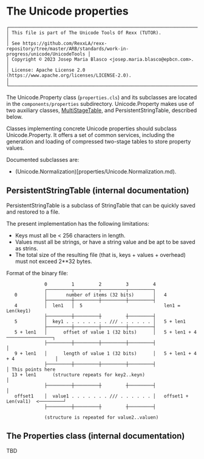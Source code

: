 # The Unicode properties

```
┌───────────────────────────────────────────────────────────────────────────────────────────────────────────────┐  
│ This file is part of The Unicode Tools Of Rexx (TUTOR).                                                       │
│ See https://github.com/RexxLA/rexx-repository/tree/master/ARB/standards/work-in-progress/unicode/UnicodeTools │
│ Copyright © 2023 Josep Maria Blasco <josep.maria.blasco@epbcn.com>.                                           │
│ License: Apache License 2.0 (https://www.apache.org/licenses/LICENSE-2.0).                                    │
└───────────────────────────────────────────────────────────────────────────────────────────────────────────────┘
``` 

The Unicode.Property class (``properties.cls``) and its subclasses are located in the ``components/properties`` subdirectory. 
Unicode.Property makes use of two auxiliary classes, [MultiStageTable](muilti-stage-table.md), and PersistentStringTable, described below.

Classes implementing concrete Unicode properties should subclass Unicode.Property. It offers a set of common services, including the            
generation and loading of compressed two-stage tables to store property values.               

Documented subclasses are:

* (Unicode.Normalization)[properties/Unicode.Normalization.md).

## PersistentStringTable (internal documentation)

PersistentStringTable is a subclass of StringTable that can be quickly saved and restored to a file.

The present implementation has the following limitations:

* Keys must all be < 256 characters in length.
* Values must all be strings, or have a string value and be apt to be saved as strins.
* The total size of the resulting file (that is, keys + values + overhead) must not exceed 2**32 bytes.
  
Format of the binary file:

```
              0         1         2         3         4
              ┌─────────┬─────────┬─────────┬─────────┐
   0          │       number of items (32 bits)       │   4
              ├─────────┼─────────┼─────────┼─────────┤
   4          │  len1   │  5                              len1 = Len(key1)
              ├─────────┼─────────┼         ┼─────────┤
   5          │  key1 . . . . . . . . /// . . . . . . │   5 + len1
              ├─────────┼─────────┼─────────┼─────────┤
   5 + len1   │      offset of value 1 (32 bits)      │   5 + len1 + 4  ─────────────────┐       
              ├─────────┼─────────┼─────────┼─────────┤                                  │
   9 + len1   │      length of value 1 (32 bits)      │   5 + len1 + 4 + 4               │
              ├─────────┼─────────┼─────────┼─────────┤                                  │ This points here 
  13 + len1      (structure repeats for key2..keyn)                                      │
              ├─────────┼─────────┼         ┼─────────┤                                  │
   offset1    │  value1 . . . . . . . /// . . . . . . │   offset1 + Len(val1)  <─────────┘           
              ├─────────┼─────────┼         ┼─────────┤

              (structure is repeated for value2..valuen)
```

## The Properties class (internal documentation)

TBD
